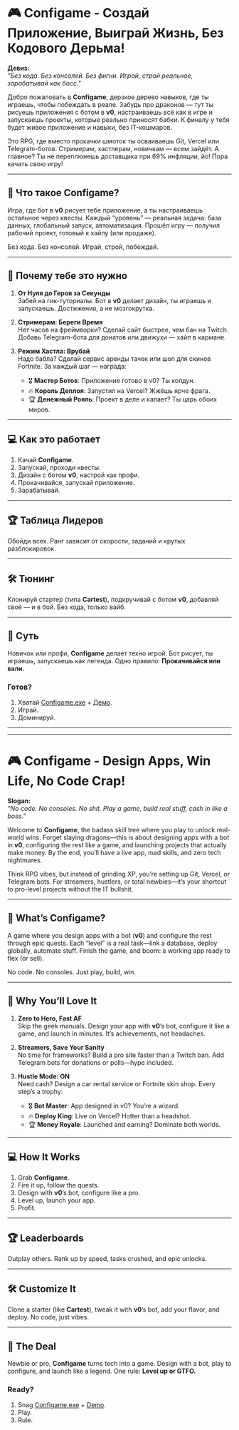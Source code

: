 # 🎮 **Configame** - Создай Приложение, Выиграй Жизнь, Без Кодового Дерьма!

**Девиз:**  
_"Без кода. Без консолей. Без фигни. Играй, строй реальное, зарабатывай как босс."_

Добро пожаловать в **Configame**, дерзкое дерево навыков, где ты играешь, чтобы побеждать в реале. Забудь про драконов — тут ты рисуешь приложения с ботом в **v0**, настраиваешь всё как в игре и запускаешь проекты, которые реально приносят бабки. К финалу у тебя будет живое приложение и навыки, без IT-кошмаров.

Это RPG, где вместо прокачки шмоток ты осваиваешь Git, Vercel или Telegram-ботов. Стримерам, хастлерам, новичкам — всем зайдёт. А главное? Ты не переплюнешь доставщика при 69% инфляции, йо! Пора качать свою игру!

---

## 🌟 **Что такое Configame?**

Игра, где бот в **v0** рисует тебе приложение, а ты настраиваешь остальное через квесты. Каждый “уровень” — реальная задача: база данных, глобальный запуск, автоматизация. Прошёл игру — получил рабочий проект, готовый к хайпу (или продаже).

Без кода. Без консолей. Играй, строй, побеждай.

---

## 🚀 **Почему тебе это нужно**

1. **От Нуля до Героя за Секунды**  
   Забей на гик-туториалы. Бот в **v0** делает дизайн, ты играешь и запускаешь. Достижения, а не мозгокрутка.

2. **Стримерам: Береги Время**  
   Нет часов на фреймворки? Сделай сайт быстрее, чем бан на Twitch. Добавь Telegram-бота для донатов или движухи — хайп в кармане.

3. **Режим Хастла: Врубай**  
   Надо бабла? Сделай сервис аренды тачек или шоп для скинов Fortnite. За каждый шаг — награда:  
   - 🎖️ **Мастер Ботов**: Приложение готово в v0? Ты колдун.  
   - 🔥 **Король Деплоя**: Запустил на Vercel? Жжёшь ярче фрага.  
   - 🏆 **Денежный Рояль**: Проект в деле и капает? Ты царь обоих миров.

---

## 💻 **Как это работает**

1. Качай **Configame**.  
2. Запускай, проходи квесты.  
3. Дизайн с ботом **v0**, настрой как профи.  
4. Прокачивайся, запускай приложение.  
5. Зарабатывай.

---

## 🏆 **Таблица Лидеров**  
Обойди всех. Ранг зависит от скорости, заданий и крутых разблокировок.

---

## 🛠️ **Тюнинг**  
Клонируй стартер (типа **Cartest**), подкручивай с ботом **v0**, добавляй своё — и в бой. Без кода, только вайб.

---

## 📝 **Суть**  
Новичок или профи, **Configame** делает техно игрой. Бот рисует, ты играешь, запускаешь как легенда. Одно правило: **Прокачивайся или вали.**

### **Готов?**  
1. Хватай [Configame.exe](/Configame/dist/Configame.sfx.part1.exe) + [Демо](/Configame/dist/ConfigameDemo.sfx.part1.exe).  
2. Играй.  
3. Доминируй.

---
---

# 🎮 **Configame** - Design Apps, Win Life, No Code Crap!

**Slogan:**  
_"No code. No consoles. No shit. Play a game, build real stuff, cash in like a boss."_

Welcome to **Configame**, the badass skill tree where you play to unlock real-world wins. Forget slaying dragons—this is about designing apps with a bot in **v0**, configuring the rest like a game, and launching projects that actually make money. By the end, you’ll have a live app, mad skills, and zero tech nightmares.

Think RPG vibes, but instead of grinding XP, you’re setting up Git, Vercel, or Telegram bots. For streamers, hustlers, or total newbies—it’s your shortcut to pro-level projects without the IT bullshit.

---

## 🌟 **What’s Configame?**

A game where you design apps with a bot (**v0**) and configure the rest through epic quests. Each “level” is a real task—link a database, deploy globally, automate stuff. Finish the game, and boom: a working app ready to flex (or sell).

No code. No consoles. Just play, build, win.

---

## 🚀 **Why You’ll Love It**

1. **Zero to Hero, Fast AF**  
   Skip the geek manuals. Design your app with **v0**’s bot, configure it like a game, and launch in minutes. It’s achievements, not headaches.

2. **Streamers, Save Your Sanity**  
   No time for frameworks? Build a pro site faster than a Twitch ban. Add Telegram bots for donations or polls—hype included.

3. **Hustle Mode: ON**  
   Need cash? Design a car rental service or Fortnite skin shop. Every step’s a trophy:  
   - 🎖️ **Bot Master**: App designed in v0? You’re a wizard.  
   - 🔥 **Deploy King**: Live on Vercel? Hotter than a headshot.  
   - 🏆 **Money Royale**: Launched and earning? Dominate both worlds.

---

## 💻 **How It Works**

1. Grab **Configame**.  
2. Fire it up, follow the quests.  
3. Design with **v0**’s bot, configure like a pro.  
4. Level up, launch your app.  
5. Profit.

---

## 🏆 **Leaderboards**  
Outplay others. Rank up by speed, tasks crushed, and epic unlocks.

---

## 🛠️ **Customize It**  
Clone a starter (like **Cartest**), tweak it with **v0**’s bot, add your flavor, and deploy. No code, just vibes.

---

## 📝 **The Deal**  
Newbie or pro, **Configame** turns tech into a game. Design with a bot, play to configure, and launch like a legend. One rule: **Level up or GTFO.**

### **Ready?**  
1. Snag [Configame.exe](/Configame/dist/Configame.sfx.part1.exe) + [Demo](/Configame/dist/ConfigameDemo.sfx.part1.exe).  
2. Play.  
3. Rule.
